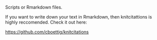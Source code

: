 Scripts or Rmarkdown files.

If you want to write down your text in Rmarkdown, then knitcitattions is highly reccomended. Check it out here:

https://github.com/cboettig/knitcitations
